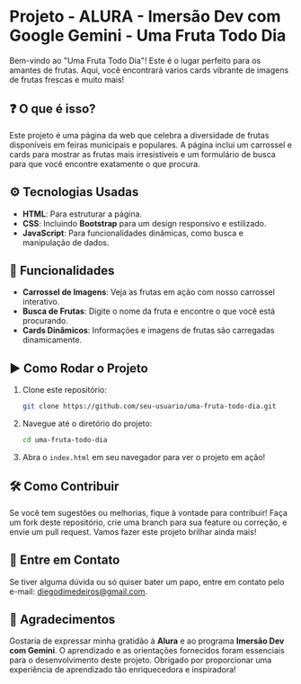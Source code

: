 # **Projeto - ALURA - Imersão Dev com Google Gemini - Uma Fruta Todo Dia**

Bem-vindo ao "Uma Fruta Todo Dia"! Este é o lugar perfeito para os amantes de frutas. Aqui, você encontrará varios cards vibrante de imagens de frutas frescas e muito mais!

## ❓ O que é isso?

Este projeto é uma página da web que celebra a diversidade de frutas disponíveis em feiras municipais e populares. A página inclui um carrossel e cards para mostrar as frutas mais irresistíveis e um formulário de busca para que você encontre exatamente o que procura.

## ⚙ Tecnologias Usadas

- **HTML**: Para estruturar a página.
- **CSS**: Incluindo **Bootstrap** para um design responsivo e estilizado.
- **JavaScript**: Para funcionalidades dinâmicas, como busca e manipulação de dados.

## 🤖 Funcionalidades

- **Carrossel de Imagens**: Veja as frutas em ação com nosso carrossel interativo.
- **Busca de Frutas**: Digite o nome da fruta e encontre o que você está procurando.
- **Cards Dinâmicos**: Informações e imagens de frutas são carregadas dinamicamente.

## ▶ Como Rodar o Projeto

1. Clone este repositório:
    ```bash
    git clone https://github.com/seu-usuario/uma-fruta-todo-dia.git
    ```
2. Navegue até o diretório do projeto:
    ```bash
    cd uma-fruta-todo-dia
    ```
3. Abra o `index.html` em seu navegador para ver o projeto em ação!

## 🛠️ Como Contribuir

Se você tem sugestões ou melhorias, fique à vontade para contribuir! Faça um fork deste repositório, crie uma branch para sua feature ou correção, e envie um pull request. Vamos fazer este projeto brilhar ainda mais!

## 💬 Entre em Contato

Se tiver alguma dúvida ou só quiser bater um papo, entre em contato pelo e-mail: diegodimedeiros@gmail.com.

## 🤝 Agradecimentos

Gostaria de expressar minha gratidão à **Alura** e ao programa **Imersão Dev com Gemini**. 
O aprendizado e as orientações fornecidos foram essenciais para o desenvolvimento deste projeto. 
Obrigado por proporcionar uma experiência de aprendizado tão enriquecedora e inspiradora!
